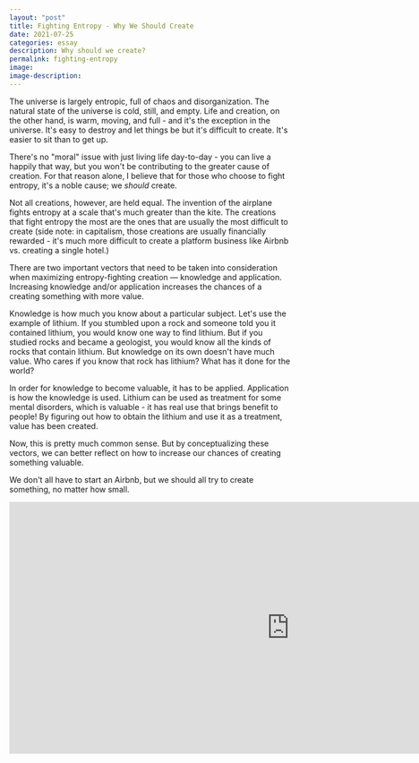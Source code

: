 ```yaml
---
layout: "post"
title: Fighting Entropy - Why We Should Create
date: 2021-07-25
categories: essay
description: Why should we create?
permalink: fighting-entropy
image:
image-description:
---
```


The universe is largely entropic, full of chaos and disorganization. The natural state of the universe is cold, still, and empty. Life and creation, on the other hand, is warm, moving, and full - and it's the exception in the universe. It's easy to destroy and let things be but it's difficult to create. It's easier to sit than to get up.

There's no "moral" issue with just living life day-to-day - you can live a happily that way, but you won't be contributing to the greater cause of creation. For that reason alone, I believe that for those who choose to fight entropy, it's a noble cause; we *should* create.

Not all creations, however, are held equal. The invention of the airplane fights entropy at a scale that's much greater than the kite. The creations that fight entropy the most are the ones that are usually the most difficult to create (side note: in capitalism, those creations are usually financially rewarded - it's much more difficult to create a platform business like Airbnb vs. creating a single hotel.)

There are two important vectors that need to be taken into consideration when maximizing entropy-fighting creation — knowledge and application. Increasing knowledge and/or application increases the chances of a creating something with more value.

Knowledge is how much you know about a particular subject. Let's use the example of lithium. If you stumbled upon a rock and someone told you it contained lithium, you would know one way to find lithium. But if you studied rocks and became a geologist, you would know all the kinds of rocks that contain lithium. But knowledge on its own doesn't have much value. Who cares if you know that rock has lithium? What has it done for the world?

In order for knowledge to become valuable, it has to be applied. Application is how the knowledge is used. Lithium can be used as treatment for some mental disorders, which is valuable - it has real use that brings benefit to people! By figuring out how to obtain the lithium and use it as a treatment, value has been created.

Now, this is pretty much common sense. But by conceptualizing these vectors, we can better reflect on how to increase our chances of creating something valuable.

We don't all have to start an Airbnb, but we should all try to create something, no matter how small.

<iframe width="1000px" height="450px" src="https://www.youtube.com/embed/JBxl3qCXbRU" title="YouTube video player" frameborder="0" allow="accelerometer; autoplay; clipboard-write; encrypted-media; gyroscope; picture-in-picture" allowfullscreen></iframe>
